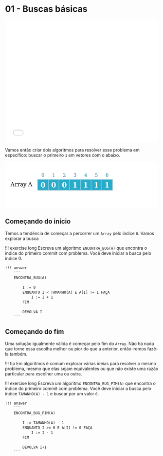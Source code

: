# 01 - Buscas básicas


<center>
<embed width="500" height="400" src="../slides.html"></embed>
</center>

Vamos então criar dois algoritmos para resolver esse problema em específico: buscar o primeiro `1` em vetores com o abaixo.

![](array-bug-1.png)

## Começando do início

Temos a tendência de começar a percorrer um `Array` pelo índice `0`. Vamos explorar a busca 

!!! exercise long
    Escreva um algoritmo `ENCONTRA_BUG(A)` que encontra o índice do primeiro commit com problema. Você deve iniciar a busca pelo índice 0.

    !!! answer
        ```
        ENCONTRA_BUG(A)

            I := 0
            ENQUANTO I < TAMANHO(A) E A[I] != 1 FAÇA
                I := I + 1
            FIM

            DEVOLVA I
        ```



## Começando do fim

Uma solução igualmente válida é começar pelo fim do `Array`. Não há nada que torne essa escolha melhor ou pior do que a anterior, então iremos fazê-la também. 

!!! tip
    Em algoritmos é comum explorar várias ideias para resolver o mesmo problema, mesmo que elas sejam equivalentes ou que não existe uma razão particular para escolher uma ou outra.

!!! exercise long
    Escreva um algoritmo `ENCONTRA_BUG_FIM(A)` que encontra o índice do primeiro commit com problema. Você deve iniciar a busca pelo índice `TAMANHO(A) - 1` e buscar por um valor `0`.

    !!! answer
        ```
        ENCONTRA_BUG_FIM(A)

            I := TAMANHO(A) - 1
            ENQUANTO I >= 0 E A[I] != 0 FAÇA
                I := I - 1
            FIM

            DEVOLVA I+1
        ```

